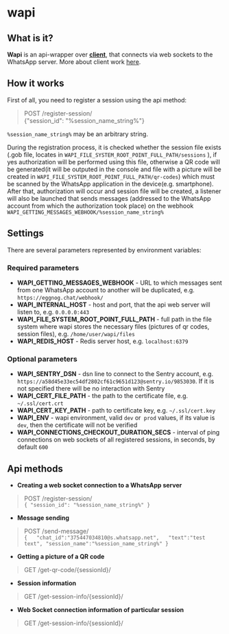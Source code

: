 # wapi #

## What is it? ##

**Wapi** is an api-wrapper over [**client**](https://github.com/Rhymen/go-whatsapp), that connects via web sockets to the WhatsApp server. More about client work [here](https://github.com/sigalor/whatsapp-web-reveng).

## How it works ##

First of all, you need to register a session using the api method:
>POST /register-session/  
>{"session_id": "%session_name_string%"}

`%session_name_string%` may be an arbitrary string.  

During the registration process, it is checked whether the session file exists (.gob file, locates in `WAPI_FILE_SYSTEM_ROOT_POINT_FULL_PATH/sessions` ), if yes authorization will be performed using this file, otherwise a QR code will be generated(it will be outputed in the console and file with a picture will be created in  `WAPI_FILE_SYSTEM_ROOT_POINT_FULL_PATH/qr-codes`) which must be scanned by the WhatsApp application in the device(e.g. smartphone). After that, authorization will occur and session file will be created, a listener will also be launched that sends messages (addressed to the WhatsApp account from which the authorization took place) on the webhook `WAPI_GETTING_MESSAGES_WEBHOOK/%session_name_string%`


## Settings ##
There are several parameters represented by environment variables:
### Required parameters ###
* **WAPI_GETTING_MESSAGES_WEBHOOK** - URL to which messages sent from one WhatsApp account to another will be duplicated, e.g. `https://eggnog.chat/webhook/`   
* **WAPI_INTERNAL_HOST** - host and port, that the api web server will listen to, e.g. `0.0.0.0:443`  
* **WAPI_FILE_SYSTEM_ROOT_POINT_FULL_PATH** - full path in the file system where wapi stores the necessary files (pictures of qr codes, session files), e.g. `/home/user/wapi/files`  
* **WAPI_REDIS_HOST** - Redis server host, e.g. `localhost:6379`  

### Optional parameters ### 
* **WAPI_SENTRY_DSN** - dsn line to connect to the Sentry account, e.g. `https://a58d45e33ec54df2802cf61c9651d123@sentry.io/9853030`. If it is not specified there will be no interaction with Sentry
* **WAPI_CERT_FILE_PATH** - the path to the certificate file, e.g. `~/.ssl/cert.crt`  
* **WAPI_CERT_KEY_PATH** - path to certificate key, e.g. `~/.ssl/cert.key`  
* **WAPI_ENV** - wapi environment, valid `dev` or` prod` values, if its value is `dev`, then the certificate will not be verified  
* **WAPI_CONNECTIONS_CHECKOUT_DURATION_SECS** - interval of ping connections on web sockets of all registered sessions, in seconds, by default `600`

## Api methods ##

* **Creating a web socket connection to a WhatsApp server**  
>POST /register-session/  
`{
    "session_id": "%session_name_string%"
}`  

* **Message sending**  
> POST /send-message/  
`{  
    "chat_id":"375447034810@s.whatsapp.net",  
    "text":"test text",
    "session_name":"%session_name_string%"
}`  

* **Getting a picture of a QR code**
> GET /get-qr-code/{sessionId}/  


* **Session information**  
> GET /get-session-info/{sessionId}/  

* **Web Socket connection information of particular session**  
> GET /get-session-info/{sessionId}/  
